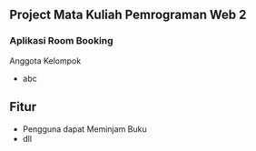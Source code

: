 ## Project Mata Kuliah Pemrograman Web 2

### Aplikasi Room Booking

Anggota Kelompok

-   abc

## Fitur

-   Pengguna dapat Meminjam Buku
-   dll

